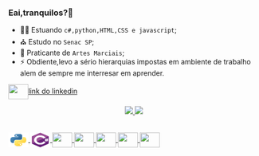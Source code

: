 ### Eai,tranquilos?🤙

- 👨‍💻 Estuando ```c#,python,HTML,CSS e javascript```;
- ⛪ Estudo no ```Senac SP```;
- 🥋 Praticante de ```Artes Marciais```;
- ⚡ Obdiente,levo a sério hierarquias impostas em ambiente de trabalho alem de sempre me interresar em aprender.

<img align="center"  height="30" width="40" src="https://cdn.jsdelivr.net/gh/devicons/devicon/icons/linkedin/linkedin-original.svg" />[link do linkedin](https://www.linkedin.com/in/carlos-eduardo-pereira-almeida-251b03239/) <br>

<div align="center">
  <a href="https://github.com/carlospalmeida">
  <img height="180em" src="https://github-readme-stats.vercel.app/api?username=carlospalmeida&show_icons=&theme=dark&include_all_commits=true&count_private=true"/>
  <img height="180em" src="https://github-readme-stats.vercel.app/api/top-langs/?username=carlospalmeida&layout=compact&langs_count=7&theme=dark"/>
</div>
<div style="display: inline_block"><br>

<div style="display: inline_block"><br>
  <img align="center" alt="Rafa-Python" height="30" width="40" src="https://raw.githubusercontent.com/devicons/devicon/master/icons/python/python-original.svg"> 
  <img align="center" alt="Rafa-Csharp" height="30" width="40" src="https://raw.githubusercontent.com/devicons/devicon/master/icons/csharp/csharp-original.svg"> 
  <img align="center"  height="30" width="40"src="https://cdn.jsdelivr.net/gh/devicons/devicon/icons/postgresql/postgresql-original.svg" />
  <img align="center"  height="30" width="40"src="https://cdn.jsdelivr.net/gh/devicons/devicon/icons/html5/html5-original.svg" />
  <img align="center"  height="30" width="40"src="https://cdn.jsdelivr.net/gh/devicons/devicon/icons/css3/css3-original.svg" />
  <img align="center"  height="30" width="40"src="https://cdn.jsdelivr.net/gh/devicons/devicon/icons/javascript/javascript-original.svg" />
  <img align="center"  height="30" width="40"src="https://cdn.jsdelivr.net/gh/devicons/devicon/icons/php/php-original.svg"/>
</div>

